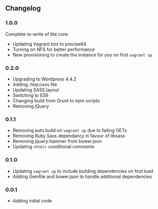 Changelog
---------------------

### 1.0.0
Complete re-write of the core:
- Updating Vagrant box to precise64
- Turning on NFS for better performance
- New provisioning to create the instance for you on first `vagrant up`

### 0.2.0
- Upgrading to Wordpress 4.4.2
- Adding .htaccess file
- Updating SASS layout
- Switching to ES6
- Changing build from Grunt to npm scripts
- Removing jQuery

### 0.1.1
- Removing auto build on `vagrant up` due to failing GETs
- Removing Ruby Sass dependancy in favour of libsass
- Removing jquery.hammer from bower.json
- Updating `<html>` conditional comments

### 0.1.0
- Updating `vagrant up` to include building dependencies on first load
- Adding Gemfile and bower.json to handle additional dependencies

### 0.0.1
- Adding initial code
